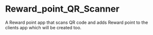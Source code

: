 # Reward_point_QR_Scanner
A Reward point app that scans QR code and adds Reward point to the clients app which will be created too.
